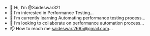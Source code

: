 - 👋 Hi, I’m @Saideswar321
- 👀 I’m interested in Performance Testing...
- 🌱 I’m currently learning Automating performance testing process...
- 💞️ I’m looking to collaborate on performance automation process...
- 📫 How to reach me saideswar.2695@gmail.com...

<!---
Saideswar321/Saideswar321 is a ✨ special ✨ repository because its `README.md` (this file) appears on your GitHub profile.
You can click the Preview link to take a look at your changes.
--->
